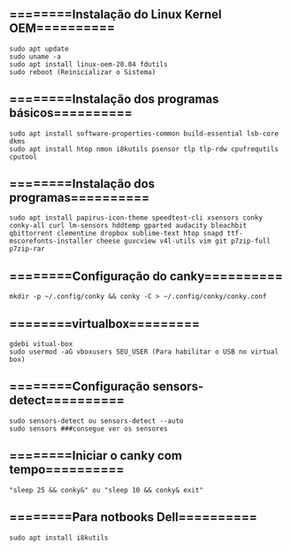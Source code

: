 ## ========Instalação do Linux Kernel OEM==========
    sudo apt update
    sudo uname -a
    sudo apt install linux-oem-20.04 fdutils
    sudo reboot (Reinicializar o Sistema)

## ========Instalação dos programas básicos==========
    sudo apt install software-properties-common build-essential lsb-core dkms
    sudo apt install htop nmon i8kutils psensor tlp tlp-rdw cpufrequtils cputool

## ========Instalação dos programas==========
    sudo apt install papirus-icon-theme speedtest-cli xsensors conky conky-all curl lm-sensors hddtemp gparted audacity bleachbit qbittorrent clementine dropbox sublime-text htop snapd ttf-mscorefonts-installer cheese guvcview v4l-utils vim git p7zip-full p7zip-rar

## ========Configuração do canky==========
    mkdir -p ~/.config/conky && conky -C > ~/.config/conky/conky.conf

## ========virtualbox=========
    gdebi vitual-box
    sudo usermod -aG vboxusers SEU_USER (Para habilitar o USB no virtual box)

## ========Configuração sensors-detect==========
    sudo sensors-detect ou sensors-detect --auto
    sudo sensors ###consegue ver os sensores

## ========Iniciar o canky com tempo==========
    "sleep 25 && conky&" ou "sleep 10 && conky& exit"


## ========Para notbooks Dell==========
    sudo apt install i8kutils

